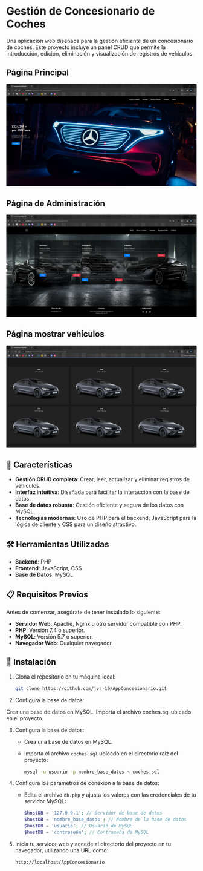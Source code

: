 # Gestión de Concesionario de Coches

Una aplicación web diseñada para la gestión eficiente de un concesionario de coches. Este proyecto incluye un panel CRUD que permite la introducción, edición, eliminación y visualización de registros de vehículos.

## Página Principal
![Página Principal](image.png)

## Página de Administración
![Página de Administración](image-1.png)

## Página mostrar vehículos
![Página mostrar vehículos](image-2.png)

## 🚀 Características

- **Gestión CRUD completa**: Crear, leer, actualizar y eliminar registros de vehículos.
- **Interfaz intuitiva**: Diseñada para facilitar la interacción con la base de datos.
- **Base de datos robusta**: Gestión eficiente y segura de los datos con MySQL.
- **Tecnologías modernas**: Uso de PHP para el backend, JavaScript para la lógica de cliente y CSS para un diseño atractivo.

## 🛠️ Herramientas Utilizadas

- **Backend**: PHP
- **Frontend**: JavaScript, CSS
- **Base de Datos**: MySQL

## 📋 Requisitos Previos

Antes de comenzar, asegúrate de tener instalado lo siguiente:

- **Servidor Web**: Apache, Nginx u otro servidor compatible con PHP.
- **PHP**: Versión 7.4 o superior.
- **MySQL**: Versión 5.7 o superior.
- **Navegador Web**: Cualquier navegador.

## 🛑 Instalación

1. Clona el repositorio en tu máquina local:

   ```bash
   git clone https://github.com/jvr-19/AppConcesionario.git
   ```
2. Configura la base de datos:

Crea una base de datos en MySQL.
Importa el archivo coches.sql ubicado en el proyecto.

3. Configura la base de datos:

   - Crea una base de datos en MySQL.
   - Importa el archivo `coches.sql` ubicado en el directorio raíz del proyecto:

     ```bash
     mysql -u usuario -p nombre_base_datos < coches.sql
     ```

4. Configura los parámetros de conexión a la base de datos:

   - Edita el archivo `db.php` y ajusta los valores con las credenciales de tu servidor MySQL:

     ```php
     $hostDB = '127.0.0.1'; // Servidor de base de datos
     $hostDB = 'nombre_base_datos'; // Nombre de la base de datos
     $hostDB = 'usuario'; // Usuario de MySQL
     $hostDB = 'contraseña'; // Contraseña de MySQL
     ```

5. Inicia tu servidor web y accede al directorio del proyecto en tu navegador, utilizando una URL como:

   ```plaintext
   http://localhost/AppConcesionario
   ```